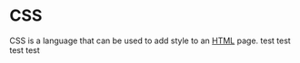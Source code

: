 # CSS

CSS is a language that can be used to add style to an [HTML](/wiki/HTML) page.
test
test
test
test